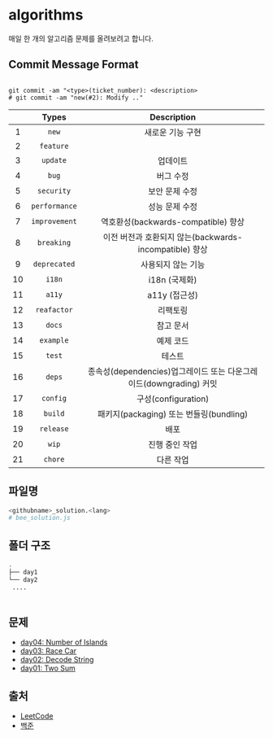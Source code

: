 # algorithms

매일 한 개의 알고리즘 문제를 올려보려고 합니다.

## Commit Message Format

```

git commit -am "<type>(ticket_number): <description>
# git commit -am "new(#2): Modify .."

```
|    |     Types     |                             Description                            |
|:--:|:-------------:|:------------------------------------------------------------------:|
|  1 |     `new`     | 새로운 기능 구현                                                   |
|  2 |   `feature`   |                                                                    |
|  3 |    `update`   | 업데이트                                                           |
|  4 |     `bug`     | 버그 수정                                                          |
|  5 |   `security`  | 보안 문제 수정                                                     |
|  6 | `performance` | 성능 문제 수정                                                     |
|  7 | `improvement` | 역호환성(backwards-compatible) 향상                                |
|  8 |   `breaking`  | 이전 버전과 호환되지 않는(backwards-incompatible) 향상             |
|  9 |  `deprecated` | 사용되지 않는 기능                                                 |
| 10 |     `i18n`    | i18n (국제화)                                                      |
| 11 |     `a11y`    | a11y (접근성)                                                      |
| 12 |  `reafactor`  | 리팩토링                                                           |
| 13 |     `docs`    | 참고 문서                                                          |
| 14 |   `example`   | 예제 코드                                                          |
| 15 |     `test`    | 테스트                                                             |
| 16 |     `deps`    | 종속성(dependencies)업그레이드 또는 다운그레이드(downgrading) 커밋 |
| 17 |    `config`   | 구성(configuration)                                                |
| 18 |    `build`    | 패키지(packaging) 또는 번들링(bundling)                            |
| 19 |   `release`   | 배포                                                               |
| 20 |     `wip`     | 진행 중인 작업                                                     |
| 21 |    `chore`    | 다른 작업                                                          |

## 파일명

```bash
<githubname>_solution.<lang>
# bee_solution.js
```


## 폴더 구조

```bash
.
├── day1
└── day2
 ....
 
```

## 문제

- [day04: Number of Islands](https://github.com/gather-around-and-code/algorithms/issues/4)
- [day03: Race Car](https://github.com/gather-around-and-code/algorithms/issues/3)
- [day02: Decode String](https://github.com/gather-around-and-code/algorithms/issues/1)
- [day01: Two Sum](https://github.com/gather-around-and-code/algorithms/issues/2)


## 출처
- [LeetCode](https://leetcode.com/)
- [백준](https://www.acmicpc.net/)
